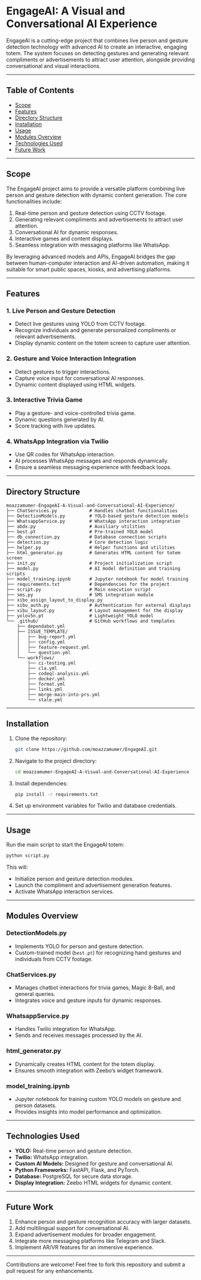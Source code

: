 # EngageAI: A Visual and Conversational AI Experience

EngageAI is a cutting-edge project that combines live person and gesture detection technology with advanced AI to create an interactive, engaging totem. The system focuses on detecting gestures and generating relevant compliments or advertisements to attract user attention, alongside providing conversational and visual interactions.

---

## **Table of Contents**
- [Scope](#scope)
- [Features](#features)
- [Directory Structure](#directory-structure)
- [Installation](#installation)
- [Usage](#usage)
- [Modules Overview](#modules-overview)
- [Technologies Used](#technologies-used)
- [Future Work](#future-work)

---

## **Scope**
The EngageAI project aims to provide a versatile platform combining live person and gesture detection with dynamic content generation. The core functionalities include:
1. Real-time person and gesture detection using CCTV footage.
2. Generating relevant compliments and advertisements to attract user attention.
3. Conversational AI for dynamic responses.
4. Interactive games and content displays.
5. Seamless integration with messaging platforms like WhatsApp.

By leveraging advanced models and APIs, EngageAI bridges the gap between human-computer interaction and AI-driven automation, making it suitable for smart public spaces, kiosks, and advertising platforms.

---

## **Features**
### **1. Live Person and Gesture Detection**
- Detect live gestures using YOLO from CCTV footage.
- Recognize individuals and generate personalized compliments or relevant advertisements.
- Display dynamic content on the totem screen to capture user attention.

### **2. Gesture and Voice Interaction Integration**
- Detect gestures to trigger interactions.
- Capture voice input for conversational AI responses.
- Dynamic content displayed using HTML widgets.

### **3. Interactive Trivia Game**
- Play a gesture- and voice-controlled trivia game.
- Dynamic questions generated by AI.
- Score tracking with live updates.

### **4. WhatsApp Integration via Twilio**
- Use QR codes for WhatsApp interaction.
- AI processes WhatsApp messages and responds dynamically.
- Ensure a seamless messaging experience with feedback loops.

---

## **Directory Structure**
```
moazzamumer-EngageAI-A-Visual-and-Conversational-AI-Experience/
├── ChatServices.py            # Handles chatbot functionalities
├── DetectionModels.py         # YOLO-based gesture detection models
├── WhatsappService.py         # WhatsApp interaction integration
├── abdx.py                    # Auxiliary utilities
├── best.pt                    # Pre-trained YOLO model
├── db_connection.py           # Database connection scripts
├── detection.py               # Core detection logic
├── helper.py                  # Helper functions and utilities
├── html_generator.py          # Generates HTML content for totem screen
├── init.py                    # Project initialization script
├── model.py                   # AI model definition and training scripts
├── model_training.ipynb       # Jupyter notebook for model training
├── requirements.txt           # Dependencies for the project
├── script.py                  # Main execution script
├── sms.py                     # SMS integration module
├── xibo_assign_layout_to_display.py
├── xibu_auth.py               # Authentication for external displays
├── xibu_layout.py             # Layout management for the display
├── yolov5n.pt                 # Lightweight YOLO model
└── .github/                   # GitHub workflows and templates
    ├── dependabot.yml
    ├── ISSUE_TEMPLATE/
    │   ├── bug-report.yml
    │   ├── config.yml
    │   ├── feature-request.yml
    │   └── question.yml
    └── workflows/
        ├── ci-testing.yml
        ├── cla.yml
        ├── codeql-analysis.yml
        ├── docker.yml
        ├── format.yml
        ├── links.yml
        ├── merge-main-into-prs.yml
        └── stale.yml
```

---

## **Installation**
1. Clone the repository:
   ```bash
   git clone https://github.com/moazzamumer/EngageAI.git
   ```
2. Navigate to the project directory:
   ```bash
   cd moazzamumer-EngageAI-A-Visual-and-Conversational-AI-Experience
   ```
3. Install dependencies:
   ```bash
   pip install -r requirements.txt
   ```
4. Set up environment variables for Twilio and database credentials.

---

## **Usage**
Run the main script to start the EngageAI totem:
```bash
python script.py
```
This will:
- Initialize person and gesture detection modules.
- Launch the compliment and advertisement generation features.
- Activate WhatsApp interaction services.

---

## **Modules Overview**
### **DetectionModels.py**
- Implements YOLO for person and gesture detection.
- Custom-trained model (`best.pt`) for recognizing hand gestures and individuals from CCTV footage.

### **ChatServices.py**
- Manages chatbot interactions for trivia games, Magic 8-Ball, and general queries.
- Integrates voice and gesture inputs for dynamic responses.

### **WhatsappService.py**
- Handles Twilio integration for WhatsApp.
- Sends and receives messages processed by the AI.

### **html_generator.py**
- Dynamically creates HTML content for the totem display.
- Ensures smooth integration with Zeebo’s widget framework.

### **model_training.ipynb**
- Jupyter notebook for training custom YOLO models on gesture and person datasets.
- Provides insights into model performance and optimization.

---

## **Technologies Used**
- **YOLO:** Real-time person and gesture detection.
- **Twilio:** WhatsApp integration.
- **Custom AI Models:** Designed for gesture and conversational AI.
- **Python Frameworks:** FastAPI, Flask, and PyTorch.
- **Database:** PostgreSQL for secure data storage.
- **Display Integration:** Zeebo HTML widgets for dynamic content.

---

## **Future Work**
1. Enhance person and gesture recognition accuracy with larger datasets.
2. Add multilingual support for conversational AI.
3. Expand advertisement modules for broader engagement.
4. Integrate more messaging platforms like Telegram and Slack.
5. Implement AR/VR features for an immersive experience.

---

Contributions are welcome! Feel free to fork this repository and submit a pull request for any enhancements.
